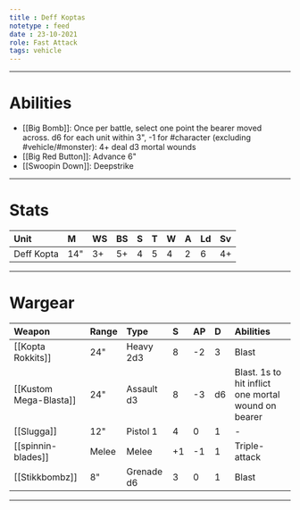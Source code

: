 ```yaml
---
title : Deff Koptas
notetype : feed
date : 23-10-2021
role: Fast Attack
tags: vehicle
---
```


---

 # Abilities

- [[Big Bomb]]: Once per battle, select one point the bearer moved across. d6 for each unit within 3", -1 for #character (excluding #vehicle\/#monster): 4+ deal d3 mortal wounds
- [[Big Red Button]]: Advance 6"
- [[Swoopin Down]]: Deepstrike

---

# Stats

| Unit     | M   | WS  | BS  | S   | T   | W   | A   | Ld  | Sv  |
|:-------- |:--- |:--- |:--- |:--- |:--- |:--- |:--- |:--- |:--- |
| Deff Kopta | 14" | 3+ | 5+ | 4 | 5 | 4 | 2 | 6 | 4+ |

---

# Wargear

| Weapon                 | Range | Type       | S   | AP  | D   | Abilities                                           |
|:---------------------- |:----- |:---------- |:--- |:--- |:--- |:--------------------------------------------------- |
| [[Kopta Rokkits]]      | 24"   | Heavy 2d3  | 8   | -2  | 3   | Blast                                               |
| [[Kustom Mega-Blasta]] | 24"   | Assault d3 | 8   | -3  | d6  | Blast. 1s to hit inflict one mortal wound on bearer |
| [[Slugga]]             | 12"   | Pistol 1   | 4   | 0   | 1   | -                                                   |
| [[spinnin-blades]]    | Melee | Melee      | +1  | -1  | 1   | Triple-attack                                       |
| [[Stikkbombz]]          | 8"    | Grenade d6 | 3   | 0   | 1   | Blast                                               |

---